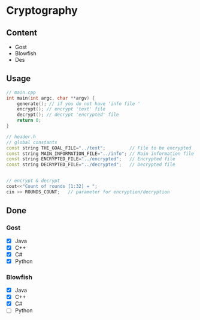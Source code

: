 # Cryptography 



## Content 
- Gost 
- Blowfish
- Des


## Usage 
```c++
// main.cpp
int main(int argc, char **argv) {
    generate(); // if you do not have 'info file '
    encrypt(); // encrypt 'text' file 
    decrypt(); // decrypt 'encrypted' file 
    return 0;
}    

// header.h
// global constants
const string THE_GOAL_FILE="../text";         // File to be encrypted   
const string MAIN_INFORMATION_FILE="../info"; // Main information file   
const string ENCRYPTED_FILE="../encrypted";   // Encrypted file 
const string DECRYPTED_FILE="../decrypted";   // Decrypted file 


// encrypt & decrypt 
cout<<"Count of rounds [1:32] = ";
cin >> ROUNDS_COUNT;   // parameter for encryption/decryption
```


## Done 

### Gost 
- [x] Java
- [x] C++
- [x] C#
- [x] Python

### Blowfish
- [x] Java
- [x] C++
- [X] C#
- [ ] Python